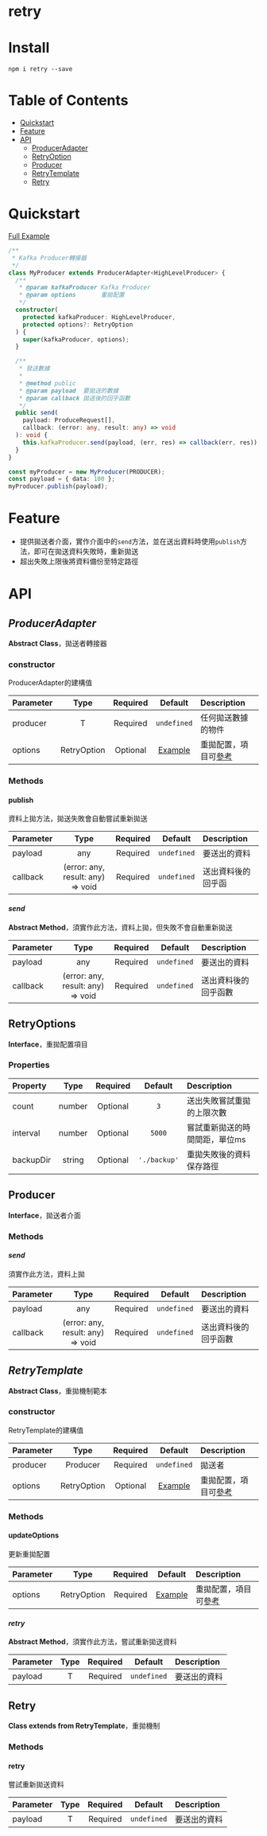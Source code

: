 # retry

# Install

```
npm i retry --save
```

# Table of Contents

- [Quickstart](#Quickstart)
- [Feature](#Feature)
- [API](#API)
  - [ProducerAdapter](#ProducerAdapter)
  - [RetryOption](#RetryOption)
  - [Producer](#Producer)
  - [RetryTemplate](#RetryTemplate)
  - [Retry](#Retry)

# Quickstart

[Full Example](https://github.com/SteveLin100132/-wistroni40-retry/blob/master/examples/kafka-producer.ts)

```typescript
/**
 * Kafka Producer轉接器
 */
class MyProducer extends ProducerAdapter<HighLevelProducer> {
  /**
   * @param kafkaProducer Kafka Producer
   * @param options       重拋配置
   */
  constructor(
    protected kafkaProducer: HighLevelProducer,
    protected options?: RetryOption
  ) {
    super(kafkaProducer, options);
  }

  /**
   * 發送數據
   *
   * @method public
   * @param payload  要拋送的數據 
   * @param callback 拋送後的回乎函數
   */
  public send(
    payload: ProduceRequest[],
    callback: (error: any, result: any) => void
  ): void {
    this.kafkaProducer.send(payload, (err, res) => callback(err, res));
  }
}

const myProducer = new MyProducer(PRODUCER);
const payload = { data: 100 };
myProducer.publish(payload);
```

# Feature

* 提供拋送者介面，實作介面中的```send```方法，並在送出資料時使用```publish```方法，即可在拋送資料失敗時，重新拋送
* 超出失敗上限後將資料備份至特定路徑

# API

## ***ProducerAdapter***

**Abstract Class**，拋送者轉接器

### constructor

ProducerAdapter的建構值

Parameter | Type | Required | Default | Description
|:-----|:-----:|:-----:|:-----:|:-----|
producer | T | Required | ```undefined``` | 任何拋送數據的物件
options | RetryOption | Optional | [Example](#RetryOptions) | 重拋配置，項目可[參考](#RetryOptions)

### Methods

#### publish

資料上拋方法，拋送失敗會自動嘗試重新拋送

Parameter | Type | Required | Default | Description
|:-----|:-----:|:-----:|:-----:|:-----|
payload | any | Required | ```undefined``` | 要送出的資料
callback | (error: any, result: any) => void | Required | ```undefined``` | 送出資料後的回乎函

#### ***send***

**Abstract Method**，須實作此方法，資料上拋，但失敗不會自動重新拋送

Parameter | Type | Required | Default | Description
|:-----|:-----:|:-----:|:-----:|:-----|
payload | any | Required | ```undefined``` | 要送出的資料
callback | (error: any, result: any) => void | Required | ```undefined``` | 送出資料後的回乎函數

## **RetryOptions**

**Interface**，重拋配置項目

### Properties

Property | Type | Required | Default | Description
|:-----|:-----:|:-----:|:-----:|:-----|
count | number | Optional | ```3``` | 送出失敗嘗試重拋的上限次數
interval | number | Optional | ```5000``` | 嘗試重新拋送的時間間距，單位ms
backupDir | string | Optional | ```'./backup'``` | 重拋失敗後的資料保存路徑

## **Producer**

**Interface**，拋送者介面

### Methods

#### ***send***

須實作此方法，資料上拋

Parameter | Type | Required | Default | Description
|:-----|:-----:|:-----:|:-----:|:-----|
payload | any | Required | ```undefined``` | 要送出的資料
callback | (error: any, result: any) => void | Required | ```undefined``` | 送出資料後的回乎函數

## ***RetryTemplate***

**Abstract Class**，重拋機制範本

### constructor

RetryTemplate的建構值

Parameter | Type | Required | Default | Description
|:-----|:-----:|:-----:|:-----:|:-----|
producer | Producer | Required | ```undefined``` | 拋送者
options | RetryOption | Optional | [Example](#RetryOptions) | 重拋配置，項目可[參考](#RetryOptions)

### Methods

#### updateOptions

更新重拋配置

Parameter | Type | Required | Default | Description
|:-----|:-----:|:-----:|:-----:|:-----|
options | RetryOption | Required | [Example](#RetryOptions) | 重拋配置，項目可[參考](#RetryOptions)

#### ***retry***

**Abstract Method**，須實作此方法，嘗試重新拋送資料

Parameter | Type | Required | Default | Description
|:-----|:-----:|:-----:|:-----:|:-----|
payload | T | Required | ```undefined``` | 要送出的資料

## **Retry**

**Class extends from RetryTemplate**，重拋機制

### Methods

#### retry

嘗試重新拋送資料

Parameter | Type | Required | Default | Description
|:-----|:-----:|:-----:|:-----:|:-----|
payload | T | Required | ```undefined``` | 要送出的資料

